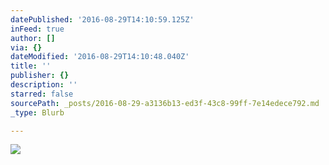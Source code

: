 ```yaml
---
datePublished: '2016-08-29T14:10:59.125Z'
inFeed: true
author: []
via: {}
dateModified: '2016-08-29T14:10:48.040Z'
title: ''
publisher: {}
description: ''
starred: false
sourcePath: _posts/2016-08-29-a3136b13-ed3f-43c8-99ff-7e14edece792.md
_type: Blurb

---
```

![](https://the-grid-user-content.s3-us-west-2.amazonaws.com/abf1a4a7-8647-4cc2-aace-68dfe4c2ee63.jpg)